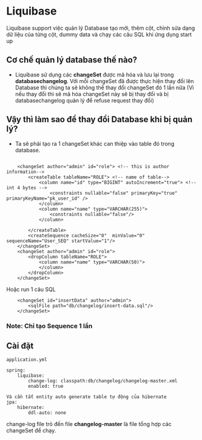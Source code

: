 # Liquibase

Liquibase support việc quản lý Database tạo mới, thêm cột, chỉnh sửa dạng dữ liệu của từng cột, dummy data và chạy các câu SQL khi ứng dụng start up

## Cơ chế quản lý database thế nào?

- Liquibase sử dụng các **changeSet** được mã hóa và lưu lại trong **databasechangelog**. Với mỗi changeSet đã được thực hiện thay đổi lên Database thì chúng ta sẽ không thể thay đổi changeSet đó 1 lần nữa (Vì nếu thay đổi thì sẽ mã hóa changeSet này sẽ bị thay đổi và bị databasechangelog quản lý để refuse request thay đổi)

## Vậy thì làm sao để thay đổi Database khi bị quản lý?

- Ta sẽ phải tạo ra 1 changeSet khác can thiệp vào table đó trong database.

```text

    <changeSet author="admin" id="role"> <!-- this is author information-->
        <createTable tableName="ROLE"> <!-- name of table-->
            <column name="id" type="BIGINT" autoIncrement="true"> <!--int 4 bytes -->
                <constraints nullable="false" primaryKey="true" primaryKeyName="pk_user_id" />
            </column>
            <column name="name" type="VARCHAR(255)">
                <constraints nullable="false"/>
            </column>

        </createTable>
        <createSequence cacheSize="0"  minValue="0" sequenceName="User_SEQ" startValue="1"/>
    </changeSet>
    <changeSet author="admin" id="role">
        <dropColumn tableName="ROLE">
            <column name="name" type="VARCHAR(50)">
            </column>
        </dropColumn>
    </changeSet>
```

Hoặc run 1 câu SQL

```text
    <changeSet id="insertData" author="admin">
        <sqlFile path="db/changelog/insert-data.sql"/>
    </changeSet>
```
### Note: Chỉ tạo Sequence 1 lần

## Cài đặt
```text
application.yml

spring:
    liquibase:
        change-log: classpath:db/changelog/changelog-master.xml
        enabled: true
 
Và cần tắt entity auto generate table tự động của hibernate
jpa:
    hibernate:
        ddl-auto: none
```
change-log file trỏ đến file **changelog-master** là file tổng hợp các changeSet để chạy.




